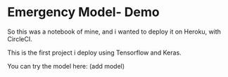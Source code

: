 # Emergency Model- Demo 

So this was a notebook of mine, and i wanted to deploy it on Heroku, with CircleCI.

This is the first project i deploy using Tensorflow and Keras.

You can try the model here: (add model)

